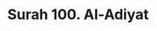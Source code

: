 ---
title       : "Surah 100. Al-Adiyat"
DATE        : 7/25/2018 9:18:18 AM
draft       : false
TYPE        : "quran"

BookCode    : "ARB"
SurahNumber : "100"
TotalAyah   : "11"
---